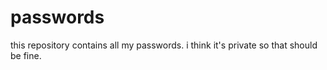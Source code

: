 # passwords

this repository contains all my passwords. i think it's private so that should be fine.
